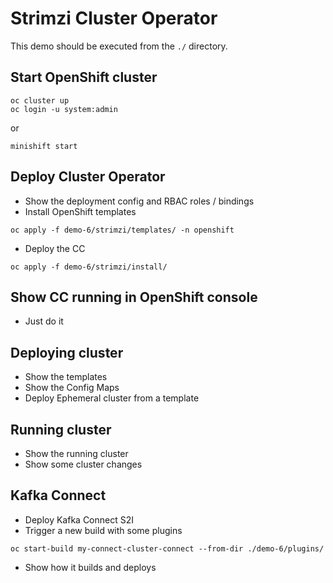 # Strimzi Cluster Operator

This demo should be executed from the `./` directory.

## Start OpenShift cluster

```
oc cluster up
oc login -u system:admin
```

or

```
minishift start
```

## Deploy Cluster Operator

* Show the deployment config and RBAC roles / bindings
* Install OpenShift templates

```
oc apply -f demo-6/strimzi/templates/ -n openshift
```

* Deploy the CC

```
oc apply -f demo-6/strimzi/install/
```

## Show CC running in OpenShift console

* Just do it

## Deploying cluster

* Show the templates
* Show the Config Maps
* Deploy Ephemeral cluster from a template

## Running cluster

* Show the running cluster
* Show some cluster changes

## Kafka Connect

* Deploy Kafka Connect S2I
* Trigger a new build with some plugins

```
oc start-build my-connect-cluster-connect --from-dir ./demo-6/plugins/
```

* Show how it builds and deploys